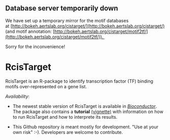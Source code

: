 ## Database server temporarily down

We have set up a temporary mirror for the motif databases at [http://bokeh.aertslab.org/cistarget/](http://bokeh.aertslab.org/cistarget/) (and motif annotation: [http://bokeh.aertslab.org/cistarget/motif2tf/](http://bokeh.aertslab.org/cistarget/motif2tf/)). 

Sorry for the inconvenience!

# RcisTarget
RcisTarget is an R-package to identify transcription factor (TF) binding motifs over-represented on a gene list. 

*Availability*: 

- The newest stable version of RcisTarget is available in *[Bioconductor](https://bioconductor.org/packages/RcisTarget)*. 
The package also contains a **tutorial** [(vignette)](https://bioconductor.org/packages/release/bioc/vignettes/RcisTarget/inst/doc/RcisTarget.html) with information on how to run RcisTarget and how to interprete its results.

- This Github repository is meant mostly for development. "Use at your own risk" :-). Developers are welcome to contribute. 


